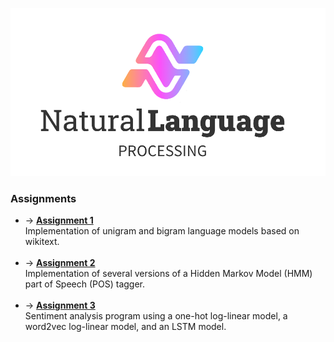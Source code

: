 <p align="center">
  <a href="https://shnaton.huji.ac.il/index.php/NewSyl/67658/2/2024/">
    <img src="https://github.com/neriabd/neriabd/blob/main/logos/Nlp.png" alt="NLP Icon">
  </a>
</p>

### Assignments  
-  → [**Assignment 1**](https://github.com/neriabd/Natural-Language-Processing/tree/main/Assignment%201)
<br>  Implementation of unigram and bigram language models based on wikitext.
<br><br>
-  → [**Assignment 2**](https://github.com/neriabd/Natural-Language-Processing/tree/main/Assignment%202)
<br> Implementation of several versions of a Hidden Markov Model (HMM) part of Speech (POS) tagger.
<br><br>
-  → [**Assignment 3**](https://github.com/neriabd/Natural-Language-Processing/tree/main/Assignment%203)
<br> Sentiment analysis program using a one-hot log-linear model, a word2vec log-linear model, and an LSTM model.
<br><br>
